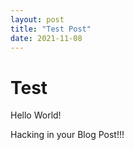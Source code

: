 ```yaml
---
layout: post
title: "Test Post"
date: 2021-11-08
---
```


# Test
Hello World!

Hacking in your Blog Post!!!
